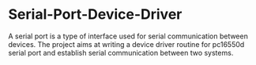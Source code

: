 # Serial-Port-Device-Driver
A serial port is a type of interface used for serial communication between devices. The project aims at writing a device driver routine for pc16550d serial port and establish serial communication between two systems. 
